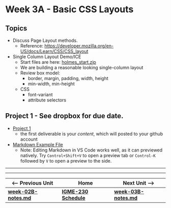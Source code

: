 # Week 3A - Basic CSS Layouts

## Topics
- Discuss Page Layout methods.
    - Reference: https://developer.mozilla.org/en-US/docs/Learn/CSS/CSS_layout
- Single Column Layout Demo/ICE
    - Start files are here: [holmes_start.zip](https://github.com/tonethar/IGME-230-Master/blob/master/exercises/week-4/holmes_start.zip)
    - We are building a reasonable looking single-column layout
    - Review box model:
        - border, margin, padding, width, height
        - min-width, min-height
    - CSS
        - font-variant
        - attribute selectors

## Project 1 - See dropbox for due date.
- [Project 1](../projects/project-1.md)
    - the first deliverable is your *content*, which will posted to your github account
- [Markdown Example File](../projects/_supporting-files/steam-invaders-demo.md.zip)
    - Note: Editing Markdown in VS Code works well, as it can previewed natively.  Try `Control+Shift+V` to open a preview tab or `Control-K` followed by `V` to open a preview to the side.

<hr><hr>

| <-- Previous Unit | Home | Next Unit -->
| --- | --- | --- 
| [**week-02B-notes.md**](week-02B-notes.md)     |  [**IGME-230 Schedule**](../schedule.md) | [**week-03B-notes.md**](week-03B-notes.md)
